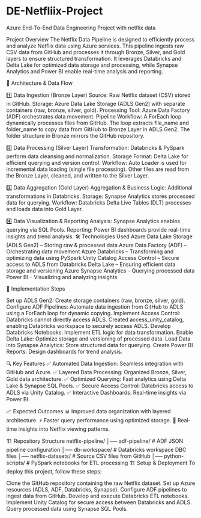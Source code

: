 # DE-Netfliix-Project
 Azure End-To-End Data Engineering Project with netflix data

Project Overview
The Netflix Data Pipeline is designed to efficiently process and analyze Netflix data using Azure services. This pipeline ingests raw CSV data from GitHub and processes it through Bronze, Silver, and Gold layers to ensure structured transformation. It leverages Databricks and Delta Lake for optimized data storage and processing, while Synapse Analytics and Power BI enable real-time analysis and reporting.

📂 Architecture & Data Flow

1️⃣ Data Ingestion (Bronze Layer)
Source: Raw Netflix dataset (CSV) stored in GitHub.
Storage: Azure Data Lake Storage (ADLS Gen2) with separate containers (raw, bronze, silver, gold).
Processing Tool: Azure Data Factory (ADF) orchestrates data movement.
Pipeline Workflow:
A ForEach loop dynamically processes files from GitHub.
The loop extracts file_name and folder_name to copy data from GitHub to Bronze Layer in ADLS Gen2.
The folder structure in Bronze mirrors the GitHub repository.

2️⃣ Data Processing (Silver Layer)
Transformation: Databricks & PySpark perform data cleansing and normalization.
Storage Format: Delta Lake for efficient querying and version control.
Workflow:
Auto Loader is used for incremental data loading (single file processing).
Other files are read from the Bronze Layer, cleaned, and written to the Silver Layer.

3️⃣ Data Aggregation (Gold Layer)
Aggregation & Business Logic: Additional transformations in Databricks.
Storage: Synapse Analytics stores processed data for querying.
Workflow:
Databricks Delta Live Tables (DLT) processes and loads data into Gold Layer.

4️⃣ Data Visualization & Reporting
Analysis: Synapse Analytics enables querying via SQL Pools.
Reporting: Power BI dashboards provide real-time insights and trend analysis.
🛠️ Technologies Used
Azure Data Lake Storage (ADLS Gen2) – Storing raw & processed data
Azure Data Factory (ADF) – Orchestrating data movement
Azure Databricks – Transforming and optimizing data using PySpark
Unity Catalog Access Control – Secure access to ADLS from Databricks
Delta Lake – Ensuring efficient data storage and versioning
Azure Synapse Analytics – Querying processed data
Power BI – Visualizing and analyzing insights

🚀 Implementation Steps

Set up ADLS Gen2: Create storage containers (raw, bronze, silver, gold).
Configure ADF Pipelines: Automate data ingestion from GitHub to ADLS using a ForEach loop for dynamic copying.
Implement Access Control:
Databricks cannot directly access ADLS.
Created access_unity_catalog, enabling Databricks workspace to securely access ADLS.
Develop Databricks Notebooks: Implement ETL logic for data transformation.
Enable Delta Lake: Optimize storage and versioning of processed data.
Load Data into Synapse Analytics: Store structured data for querying.
Create Power BI Reports: Design dashboards for trend analysis.

🔍 Key Features
✅ Automated Data Ingestion: Seamless integration with GitHub and Azure. ✅ Layered Data Processing: Organized Bronze, Silver, Gold data architecture. ✅ Optimized Querying: Fast analytics using Delta Lake & Synapse SQL Pools. ✅ Secure Access Control: Databricks access to ADLS via Unity Catalog. ✅ Interactive Dashboards: Real-time insights via Power BI.

📈 Expected Outcomes
📊 Improved data organization with layered architecture. ⚡ Faster query performance using optimized storage. 📡 Real-time insights into Netflix viewing patterns.


🏗️ Repository Structure
netflix-pipeline/
│── adf-pipeline/        # ADF JSON pipeline configuration
│── db-workspace/        # Databricks workspace DBC files
│── netflix-datasets/    # Source CSV files from GitHub
│── python-scripts/      # PySpark notebooks for ETL processing
🏗️ Setup & Deployment
To deploy this project, follow these steps:

Clone the GitHub repository containing the raw Netflix dataset.
Set up Azure resources (ADLS, ADF, Databricks, Synapse).
Configure ADF pipelines to ingest data from GitHub.
Develop and execute Databricks ETL notebooks.
Implement Unity Catalog for secure access between Databricks and ADLS.
Query processed data using Synapse SQL Pools.
